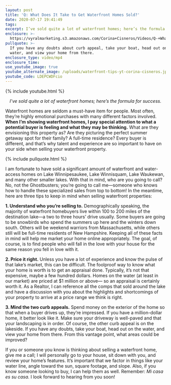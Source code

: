```yaml
---
layout: post
title: 'Q: What Does It Take to Get Waterfront Homes Sold?'
date: 2020-07-17 19:41:49
tags:
excerpt: I’ve sold quite a lot of waterfront homes; here’s the formula for success.
enclosure: >-
  https://vyralmarketing.s3.amazonaws.com/Corina+Cisneros/Videos/Q-+What+Does+It+Take+to+Get+Waterfront+Homes+Sold_+(1).mp4
pullquote: >-
  If you have any doubts about curb appeal, take your boat, head out on the
  water, and view your home from there.
enclosure_type: video/mp4
enclosure_time:
use_youtube_image: true
youtube_alternate_image: /uploads/waterfront-tips-yt-corina-cisneros.jpg
youtube_code: LDEPCWDFcio
---
```


{% include youtube.html %}

<p style="text-align:center"><em>I’ve sold quite a lot of waterfront homes; here’s the formula for success.</em></p>

Waterfront homes are seldom a must-have item for people. Most often, they’re highly emotional purchases with many different factors involved. **When I’m showing waterfront homes, I pay special attention to what a potential buyer is feeling and what they may be thinking.** What are they envisioning this property as? Are they picturing the perfect summer getaway spot for their family? A full-time residence? Every buyer is different, and that’s why talent and experience are so important to have on your side when selling your waterfront property.&nbsp;

{% include pullquote.html %}

I am fortunate to have sold a significant amount of waterfront and water-access homes on Lake Winnipesaukee, Lake Winnisquam, Lake Waukewan, and many other smaller lakes. With that in mind, who are you going to call? No, not the Ghostbusters; you’re going to call me—someone who knows how to handle these specialized sales from top to bottom! In the meantime, here are three tips to keep in mind when selling waterfront properties:&nbsp;

**1. Understand who you’re selling to.** Demographically speaking, the majority of waterfront homebuyers live within 100 to 200 miles of the destination lake—a two to three hours’ drive usually. Some buyers are going to be snowbirds who spend the summers up here and the winters down south. Others will be weekend warriors from Massachusetts, while others still will be full-time residents of New Hampshire. Keeping all of these facts in mind will help me market your home online appropriately. The goal, of course, is to find people who will fall in the love with your house for the same reason you fell in love with it.&nbsp;

**2. Price it right.** Unless you have a lot of experience and know the pulse of that lake’s market, this can be difficult. The foolproof way to know what your home is worth is to get an appraisal done. Typically, it’s not that expensive, maybe a few hundred dollars. Homes on the water (at least in our market) are priced at $1 million or above⁠— so an appraisal is certainly worth it. As a Realtor, I can reference all the comps that sold around the lake and have a discussion with you about the highlights and shortcomings of your property to arrive at a price range we think is right.&nbsp;

**3. Mind the two curb appeals.** Spend money on the exterior of the home so that when a buyer drives up, they’re impressed. If you have a million-dollar home, it better look like it. Make sure your driveway is well-paved and that your landscaping is in order. Of course, the other curb appeal is on the lakeside. If you have any doubts, take your boat, head out on the water, and view your home from there. From this vantage point, what areas could be improved?

If you or someone you know is thinking about selling a waterfront home, give me a call; I will personally go to your house, sit down with you, and review your home’s features. It’s important that we factor in things like your water line, angle toward the sun, square footage, and slope. Also, if you know someone looking to buy, I can help them as well. Remember: *Mi casa es su casa.* I look forward to hearing from you soon!&nbsp;